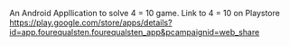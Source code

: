 An Android Appllication to solve 4 = 10 game. 
Link to 4 = 10 on Playstore https://play.google.com/store/apps/details?id=app.fourequalsten.fourequalsten_app&pcampaignid=web_share

